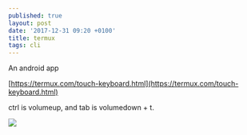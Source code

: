 ```yaml
---
published: true
layout: post
date: '2017-12-31 09:20 +0100'
title: termux
tags: cli
---
```

An android app

[https://termux.com/touch-keyboard.html](https://termux.com/touch-keyboard.html)

ctrl is volumeup, and tab is volumedown + t.

![](https://wiki.termux.com/images/thumb/2/21/Weechat-with-keyboard_framed.png/300px-Weechat-with-keyboard_framed.png)
